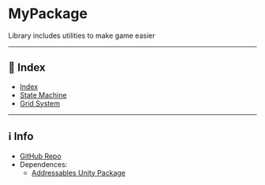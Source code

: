 # MyPackage

Library includes utilities to make game easier

---

## 📑 Index

- [Index](index.md)
- [State Machine](StateMachine.md)
- [Grid System](GridSystem.md)

---

## ℹ️ Info
- [GitHub Repo](https://github.com/username/mypackage)
- Dependences:
  - [Addressables Unity Package](https://docs.unity3d.com/Packages/com.unity.addressables@1.18/manual/index.html)
